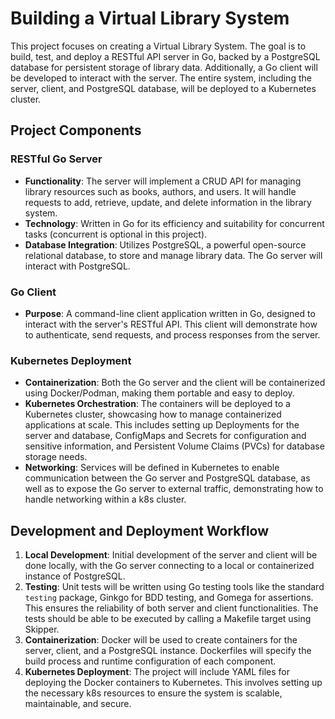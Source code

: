 # Building a Virtual Library System

This project focuses on creating a Virtual Library System. The goal is to build, test, and deploy a RESTful API server in Go, backed by a PostgreSQL database for persistent storage of library data. Additionally, a Go client will be developed to interact with the server. The entire system, including the server, client, and PostgreSQL database, will be deployed to a Kubernetes cluster.

## Project Components

### RESTful Go Server
- **Functionality**: The server will implement a CRUD API for managing library resources such as books, authors, and users. It will handle requests to add, retrieve, update, and delete information in the library system.
- **Technology**: Written in Go for its efficiency and suitability for concurrent tasks (concurrent is optional in this project).
- **Database Integration**: Utilizes PostgreSQL, a powerful open-source relational database, to store and manage library data. The Go server will interact with PostgreSQL.

### Go Client
- **Purpose**: A command-line client application written in Go, designed to interact with the server's RESTful API. This client will demonstrate how to authenticate, send requests, and process responses from the server.

### Kubernetes Deployment
- **Containerization**: Both the Go server and the client will be containerized using Docker/Podman, making them portable and easy to deploy.
- **Kubernetes Orchestration**: The containers will be deployed to a Kubernetes cluster, showcasing how to manage containerized applications at scale. This includes setting up Deployments for the server and database, ConfigMaps and Secrets for configuration and sensitive information, and Persistent Volume Claims (PVCs) for database storage needs.
- **Networking**: Services will be defined in Kubernetes to enable communication between the Go server and PostgreSQL database, as well as to expose the Go server to external traffic, demonstrating how to handle networking within a k8s cluster.

## Development and Deployment Workflow

1. **Local Development**: Initial development of the server and client will be done locally, with the Go server connecting to a local or containerized instance of PostgreSQL.
2. **Testing**: Unit tests will be written using Go testing tools like the standard `testing` package, Ginkgo for BDD testing, and Gomega for assertions. This ensures the reliability of both server and client functionalities. The tests should be able to be executed by calling a Makefile target using Skipper.
3. **Containerization**: Docker will be used to create containers for the server, client, and a PostgreSQL instance. Dockerfiles will specify the build process and runtime configuration of each component.
4. **Kubernetes Deployment**: The project will include YAML files for deploying the Docker containers to Kubernetes. This involves setting up the necessary k8s resources to ensure the system is scalable, maintainable, and secure.

